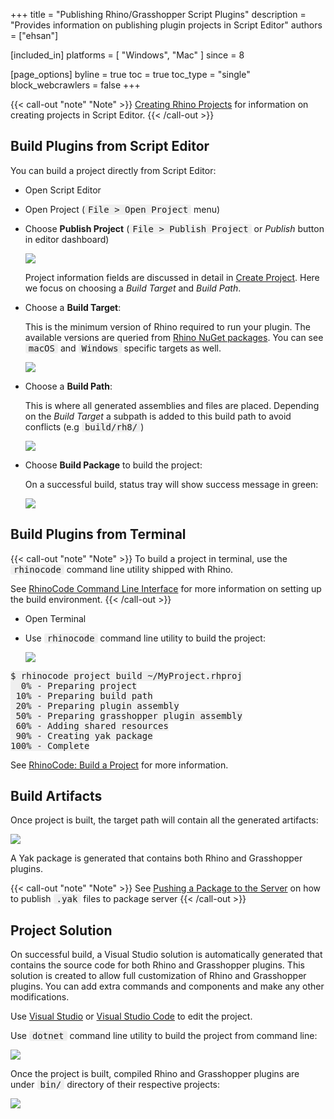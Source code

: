 +++
title = "Publishing Rhino/Grasshopper Script Plugins"
description = "Provides information on publishing plugin projects in Script Editor"
authors = ["ehsan"]

[included_in]
platforms = [ "Windows", "Mac" ]
since = 8

[page_options]
byline = true
toc = true
toc_type = "single"
block_webcrawlers = false
+++

<style>
    .main-content img { zoom: 50%; }
    code {
        background-color: #efefef;
        padding-left: 5px;
        padding-right: 5px;
        border-radius: 3px;
        font-size: 14px;
    }
</style>


{{< call-out "note" "Note" >}}
[Creating Rhino Projects](/guides/scripting/projects-create) for information on creating projects in Script Editor.
{{< /call-out >}}

## Build Plugins from Script Editor

You can build a project directly from Script Editor:

- Open Script Editor
- Open Project (`File > Open Project` menu)
- Choose **Publish Project** (`File > Publish Project` or *Publish* button in editor dashboard)

  ![](project-build-editor.png)

  Project information fields are discussed in detail in [Create Project](/guides/scripting/projects-create). Here we focus on choosing a *Build Target* and *Build Path*.

- Choose a **Build Target**:

  This is the minimum version of Rhino required to run your plugin. The available versions are queried from [Rhino NuGet packages](https://www.nuget.org/profiles/McNeel). You can see `macOS` and `Windows` specific targets as well.

  ![](project-build-editor-buildtarget.png)

- Choose a **Build Path**:
  
  This is where all generated assemblies and files are placed. Depending on the *Build Target* a subpath is added to this build path to avoid conflicts (e.g `build/rh8/`)

  ![](project-build-editor-buildpath.png)

- Choose **Build Package** to build the project:

  On a successful build, status tray will show success message in green:

  ![](project-build-success.png)

## Build Plugins from Terminal

{{< call-out "note" "Note" >}}
To build a project in terminal, use the `rhinocode` command line utility shipped with Rhino.

See [RhinoCode Command Line Interface](/guides/scripting/advanced-cli) for more information on setting up the build environment.
{{< /call-out >}}

- Open Terminal
- Use `rhinocode` command line utility to build the project:

  ![](project-build-terminal.png)

```text
$ rhinocode project build ~/MyProject.rhproj
  0% - Preparing project
 10% - Preparing build path
 20% - Preparing plugin assembly
 50% - Preparing grasshopper plugin assembly
 60% - Adding shared resources
 90% - Creating yak package
100% - Complete
```

See [RhinoCode: Build a Project](/guides/scripting/advanced-cli#build-a-project) for more information.

## Build Artifacts

Once project is built, the target path will contain all the generated artifacts:

![](project-build-artifacts.png)

A Yak package is generated that contains both Rhino and Grasshopper plugins.

{{< call-out "note" "Note" >}}
See [Pushing a Package to the Server](/guides/yak/pushing-a-package-to-the-server) on how to publish `.yak` files to package server
{{< /call-out >}}

## Project Solution

On successful build, a Visual Studio solution is automatically generated that contains the source code for both Rhino and Grasshopper plugins. This solution is created to allow full customization of Rhino and Grasshopper plugins. You can add extra commands and components and make any other modifications.

Use [Visual Studio](https://visualstudio.microsoft.com/) or [Visual Studio Code](https://code.visualstudio.com/) to edit the project.

Use `dotnet` command line utility to build the project from command line:

![](project-build-terminal-dotnet.png)

Once the project is built, compiled Rhino and Grasshopper plugins are under `bin/` directory of their respective projects:

![](project-build-artifacts-dotnet.png)

